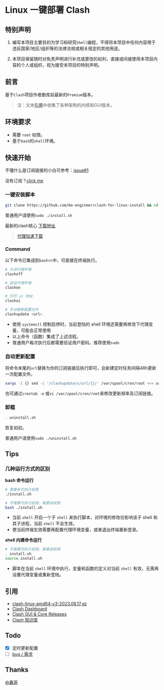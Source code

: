 # Linux 一键部署 Clash

## 特别声明

1. 编写本项目主要目的为学习和研究`Shell`编程，不得将本项目中任何内容用于违反国家/地区/组织等的法律法规或相关规定的其他用途。

2. 本项目保留随时对免责声明进行补充或更改的权利，直接或间接使用本项目内容的个人或组织，视为接受本项目的特别声明。

## 前言

基于`Clash`项目作者删库前最新的`Premium`版本。

> 注：文末[引用](#ref)中收集了各种架构的内核和GUI版本。

## 环境要求

- 需要 `root` 权限。
- 基于`bash`的`shell`环境。

## 快速开始

不懂什么是订阅链接的小白可参考：[issue#1](https://github.com/nelvko/clash-for-linux-install/issues/1)

没有订阅？[click me](https://次元.net/auth/register?code=oUbI)


### 一键安装脚本

```bash
git clone https://github.com/be-engineer/clash-for-linux-install && cd clash-for-linux-install && . install.sh
```
普通用户请使用`sudo ./install.sh`

最新的clash核心 [下载地址](https://www.clash.la/archives/755/)

> [代理加速下载](https://mirror.ghproxy.com)

### Command
以下命令已集成到`bashrc`中，可直接在终端执行。
```bash
# 关闭代理环境
clashoff

# 启动代理环境
clashon

# 打印 ui 地址
clashui

# 手动更新配置文件
clashupdate <url>
```

- 使用 `systemctl` 控制启停时，当前登陆的 shell 环境还需要再修改下代理变量，可能会正常使用
- 以上命令（函数）集成了上述流程。
- 普通用户每次执行后都需要验证用户密码，推荐使用`sudo`

### 自动更新配置

将命令末尾的`url`替换为你的订阅链接后执行即可，会新建定时任务间隔48h更新一次配置文件。

```bash
xargs -I {} sed -i '/clashupdate/s/url/{}/' /var/spool/cron/root <<< url
```

也可通过`crontab -e` 或`vi /var/spool/cron/root`来修改更新频率及订阅链接。

### 卸载

```bash
. uninstall.sh
```

恢复如初。

普通用户请使用`sudo ./uninstall.sh`

## Tips

### 几种运行方式的区别

**bash 命令运行**

```bash
# 需要有可执行权限
./install.sh

# 不需要可执行权限，需要读权限
bash ./install.sh
```

- 当前 `shell` 开启一个子 `shell` 来执行脚本，对环境的修改仅影响该子 shell 和其子进程，当前 `shell` 不会生效。
- 使当前终端生效需要再配置代理环境变量，或者退出终端重新登录。

**shell 内建命令运行**

```bash
# 不需要可执行权限，需要读权限
. install.sh
source install.sh
```

- 脚本在当前 `shell` 环境中执行，变量和函数的定义对当前 `shell` 有效，无需再设置代理变量或重新登陆。

## 引用

- [clash-linux-amd64-v3-2023.08.17.gz](https://downloads.clash.wiki/ClashPremium/)
- [Clash Dashboard](https://github.com/haishanh/yacd/releases/tag/v0.3.8)
- <a id="ref">[Clash GUI & Core Releases](https://www.clash.la/releases/)</a>
- [Clash 知识库](https://clash.wiki/)

## Todo

- [x] 定时更新配置
- [ ] [bug / 需求](https://github.com/nelvko/clash-for-linux-install/issues)

## Thanks

[@鑫哥](https://github.com/TrackRay)